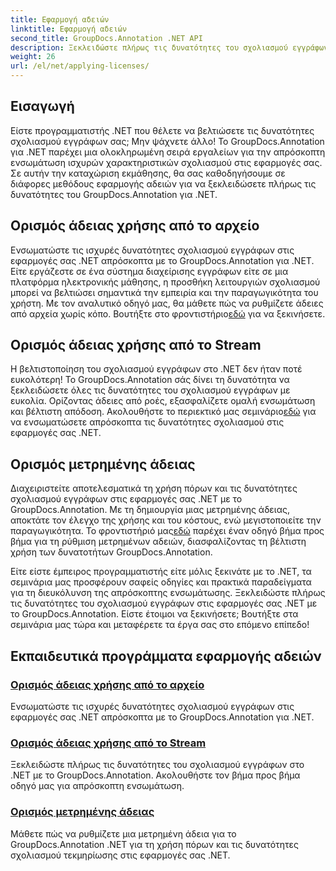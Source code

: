 ```yaml
---
title: Εφαρμογή αδειών
linktitle: Εφαρμογή αδειών
second_title: GroupDocs.Annotation .NET API
description: Ξεκλειδώστε πλήρως τις δυνατότητες του σχολιασμού εγγράφων στο .NET με το GroupDocs.Annotation. Ακολουθήστε τα βήμα προς βήμα σεμινάρια μας για απρόσκοπτη ενσωμάτωση.
weight: 26
url: /el/net/applying-licenses/
---
```

## Εισαγωγή

Είστε προγραμματιστής .NET που θέλετε να βελτιώσετε τις δυνατότητες σχολιασμού εγγράφων σας; Μην ψάχνετε άλλο! Το GroupDocs.Annotation για .NET παρέχει μια ολοκληρωμένη σειρά εργαλείων για την απρόσκοπτη ενσωμάτωση ισχυρών χαρακτηριστικών σχολιασμού στις εφαρμογές σας. Σε αυτήν την καταχώριση εκμάθησης, θα σας καθοδηγήσουμε σε διάφορες μεθόδους εφαρμογής αδειών για να ξεκλειδώσετε πλήρως τις δυνατότητες του GroupDocs.Annotation για .NET.

## Ορισμός άδειας χρήσης από το αρχείο
Ενσωματώστε τις ισχυρές δυνατότητες σχολιασμού εγγράφων στις εφαρμογές σας .NET απρόσκοπτα με το GroupDocs.Annotation για .NET. Είτε εργάζεστε σε ένα σύστημα διαχείρισης εγγράφων είτε σε μια πλατφόρμα ηλεκτρονικής μάθησης, η προσθήκη λειτουργιών σχολιασμού μπορεί να βελτιώσει σημαντικά την εμπειρία και την παραγωγικότητα του χρήστη. Με τον αναλυτικό οδηγό μας, θα μάθετε πώς να ρυθμίζετε άδειες από αρχεία χωρίς κόπο. Βουτήξτε στο φροντιστήριο[εδώ](./set-license-from-file/) για να ξεκινήσετε.

## Ορισμός άδειας χρήσης από το Stream
 Η βελτιστοποίηση του σχολιασμού εγγράφων στο .NET δεν ήταν ποτέ ευκολότερη! Το GroupDocs.Annotation σάς δίνει τη δυνατότητα να ξεκλειδώσετε όλες τις δυνατότητες του σχολιασμού εγγράφων με ευκολία. Ορίζοντας άδειες από ροές, εξασφαλίζετε ομαλή ενσωμάτωση και βέλτιστη απόδοση. Ακολουθήστε το περιεκτικό μας σεμινάριο[εδώ](./set-license-from-stream/) για να ενσωματώσετε απρόσκοπτα τις δυνατότητες σχολιασμού στις εφαρμογές σας .NET.

## Ορισμός μετρημένης άδειας
Διαχειριστείτε αποτελεσματικά τη χρήση πόρων και τις δυνατότητες σχολιασμού εγγράφων στις εφαρμογές σας .NET με το GroupDocs.Annotation. Με τη δημιουργία μιας μετρημένης άδειας, αποκτάτε τον έλεγχο της χρήσης και του κόστους, ενώ μεγιστοποιείτε την παραγωγικότητα. Το φροντιστήριό μας[εδώ](./set-metered-license/) παρέχει έναν οδηγό βήμα προς βήμα για τη ρύθμιση μετρημένων αδειών, διασφαλίζοντας τη βέλτιστη χρήση των δυνατοτήτων GroupDocs.Annotation.

Είτε είστε έμπειρος προγραμματιστής είτε μόλις ξεκινάτε με το .NET, τα σεμινάρια μας προσφέρουν σαφείς οδηγίες και πρακτικά παραδείγματα για τη διευκόλυνση της απρόσκοπτης ενσωμάτωσης. Ξεκλειδώστε πλήρως τις δυνατότητες του σχολιασμού εγγράφων στις εφαρμογές σας .NET με το GroupDocs.Annotation. Είστε έτοιμοι να ξεκινήσετε; Βουτήξτε στα σεμινάρια μας τώρα και μεταφέρετε τα έργα σας στο επόμενο επίπεδο!

## Εκπαιδευτικά προγράμματα εφαρμογής αδειών
### [Ορισμός άδειας χρήσης από το αρχείο](./set-license-from-file/)
Ενσωματώστε τις ισχυρές δυνατότητες σχολιασμού εγγράφων στις εφαρμογές σας .NET απρόσκοπτα με το GroupDocs.Annotation για .NET.
### [Ορισμός άδειας χρήσης από το Stream](./set-license-from-stream/)
Ξεκλειδώστε πλήρως τις δυνατότητες του σχολιασμού εγγράφων στο .NET με το GroupDocs.Annotation. Ακολουθήστε τον βήμα προς βήμα οδηγό μας για απρόσκοπτη ενσωμάτωση.
### [Ορισμός μετρημένης άδειας](./set-metered-license/)
Μάθετε πώς να ρυθμίζετε μια μετρημένη άδεια για το GroupDocs.Annotation .NET για τη χρήση πόρων και τις δυνατότητες σχολιασμού τεκμηρίωσης στις εφαρμογές σας .NET.